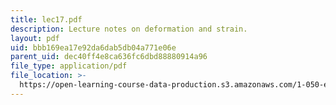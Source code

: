 ```yaml
---
title: lec17.pdf
description: Lecture notes on deformation and strain.
layout: pdf
uid: bbb169ea17e92da6dab5db04a771e06e
parent_uid: dec40ff4e8ca636fc6dbd88880914a96
file_type: application/pdf
file_location: >-
  https://open-learning-course-data-production.s3.amazonaws.com/1-050-engineering-mechanics-i-fall-2007/bbb169ea17e92da6dab5db04a771e06e_lec17.pdf
---
```

